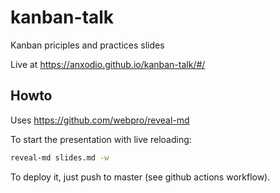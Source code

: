 # kanban-talk

Kanban priciples and practices slides

Live at https://anxodio.github.io/kanban-talk/#/

## Howto

Uses https://github.com/webpro/reveal-md

To start the presentation with live reloading:

```bash
reveal-md slides.md -w
```

To deploy it, just push to master (see github actions workflow).

